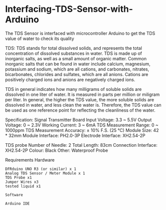 # Interfacing-TDS-Sensor-with-Arduino
The TDS Sensor is interfaced with microcontroller Arduino  to get the TDS value of water to check its quality

TDS:
TDS stands for total dissolved solids, and represents the total concentration of dissolved substances in water. 
TDS is made up of inorganic salts, as well as a small amount of organic matter. Common inorganic salts that can be 
found in water include calcium, magnesium, potassium and sodium, which are all cations, and carbonates, nitrates, 
bicarbonates, chlorides and sulfates, which are all anions. Cations are positively charged ions and anions are 
negatively charged ions.

TDS in general indicates how many milligrams of soluble solids are dissolved in one liter of water. It is measured in 
parts per million or miligram per liter. In general, the higher the TDS value, the more soluble solids are dissolved in water, 
and less clean the water is. Therefore, the TDS value can be used as one reference point for reflecting the cleanliness of the water.


Specification:
    Signal Transmitter Board
    Input Voltage: 3.3 ~ 5.5V
    Output Voltage: 0 ~ 2.3V
    Working Current: 3 ~ 6mA
    TDS Measurement Range: 0 ~ 1000ppm
    TDS Measurement Accuracy: ± 10% F.S. (25 ℃)
    Module Size: 42 * 32mm
    Module Interface: PH2.0-3P
    Electrode Interface: XH2.54-2P
    
TDS probe
    Number of Needle: 2
    Total Length: 83cm
    Connection Interface: XH2.54-2P
    Colour: Black
    Other: Waterproof Probe

Requirements
    Hardware

    DFRduino UNO R3 (or similar) x 1
    Analog TDS Sensor / Meter Module x 1
    TDS Probe x1
    Jumper Wires x3
    tested liquid x1
    
    Software

    Arduino IDE 
